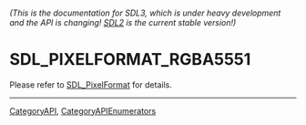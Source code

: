 ###### (This is the documentation for SDL3, which is under heavy development and the API is changing! [SDL2](https://wiki.libsdl.org/SDL2/) is the current stable version!)
# SDL_PIXELFORMAT_RGBA5551

Please refer to [SDL_PixelFormat](SDL_PixelFormat) for details.

----
[CategoryAPI](CategoryAPI), [CategoryAPIEnumerators](CategoryAPIEnumerators)

